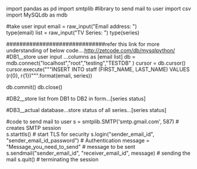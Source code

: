 import pandas as pd
import smtplib											#library to send mail to user
import csv
import MySQLdb as mdb

#take user input
email = raw_input("Email address: ")					
type(email)
list = raw_input("TV Series: ")
type(series)

##############################refer this link for more understanding of below code....http://zetcode.com/db/mysqlpython/
#DB1__store user input ...columns as [email list]
db = mdb.connect("localhost","root","testing","TESTDB" )
cursor = db.cursor()
cursor.execute("""INSERT INTO staff (FIRST_NAME, LAST_NAME) VALUES (r{0}, r{1})""".format(email, series))

db.commit()
db.close()

#DB2__store list from DB1 to DB2 in form...[series status]



#DB3__actual database...store status of all series...[series status]



#code to send mail to user
s = smtplib.SMTP('smtp.gmail.com', 587) 							# creates SMTP session  
s.starttls() 														# start TLS for security
s.login("sender_email_id", "sender_email_id_password") 				# Authentication 
message = "Message_you_need_to_send"								# message to be sent 
s.sendmail("sender_email_id", "receiver_email_id", message) 		# sending the mail 
s.quit() 															# terminating the session 
